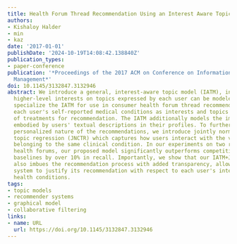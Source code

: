 ```yaml
---
title: Health Forum Thread Recommendation Using an Interest Aware Topic Model
authors:
- Kishaloy Halder
- min
- kaz
date: '2017-01-01'
publishDate: '2024-10-19T14:08:42.138840Z'
publication_types:
- paper-conference
publication: '*Proceedings of the 2017 ACM on Conference on Information and Knowledge
  Management*'
doi: 10.1145/3132847.3132946
abstract: We introduce a general, interest-aware topic model (IATM), in which known
  higher-level interests on topics expressed by each user can be modeled. We then
  specialize the IATM for use in consumer health forum thread recommendation by equating
  each user's self-reported medical conditions as interests and topics as symptoms
  of treatments for recommendation. The IATM additionally models the implicit interests
  embodied by users' textual descriptions in their profiles. To further enhance the
  personalized nature of the recommendations, we introduce jointly normalized collaborative
  topic regression (JNCTR) which captures how users interact with the various symptoms
  belonging to the same clinical condition. In our experiments on two real-world consumer
  health forums, our proposed model significantly outperforms competitive state-of-the-art
  baselines by over 10% in recall. Importantly, we show that our IATM+JNCTR pipeline
  also imbues the recommendation process with added transparency, allowing a recommendation
  system to justify its recommendation with respect to each user's interest in certain
  health conditions.
tags:
- topic models
- recommender systems
- graphical model
- collaborative filtering
links:
- name: URL
  url: https://doi.org/10.1145/3132847.3132946
---
```

